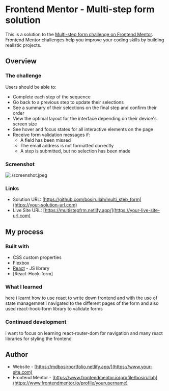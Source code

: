 # Frontend Mentor - Multi-step form solution

This is a solution to the [Multi-step form challenge on Frontend Mentor](https://www.frontendmentor.io/challenges/multistep-form-YVAnSdqQBJ). Frontend Mentor challenges help you improve your coding skills by building realistic projects. 

## Overview

### The challenge

Users should be able to:

- Complete each step of the sequence
- Go back to a previous step to update their selections
- See a summary of their selections on the final step and confirm their order
- View the optimal layout for the interface depending on their device's screen size
- See hover and focus states for all interactive elements on the page
- Receive form validation messages if:
  - A field has been missed
  - The email address is not formatted correctly
  - A step is submitted, but no selection has been made

### Screenshot

![./screenshot.jpeg](./screenshot.jpg)

### Links

- Solution URL: [https://github.com/bosirullah/multi_step_form](https://your-solution-url.com)
- Live Site URL: [https://multistepfrm.netlify.app/](https://your-live-site-url.com)

## My process

### Built with

- CSS custom properties
- Flexbox
- [React](https://reactjs.org/) - JS library
- [React-Hook-form]

### What I learned

here i learnt how to use react to write down frontend and with the use of state managemnet i navigated to the different pages of the form and also used react-hook-form library to validate forms

### Continued development

i want to focus on learning react-router-dom for navigation and many react libraries for styling the frontend

## Author

- Website - [https://mdbosirportfolio.netlify.app/](https://www.your-site.com)
- Frontend Mentor - [https://www.frontendmentor.io/profile/bosirullah](https://www.frontendmentor.io/profile/yourusername)
